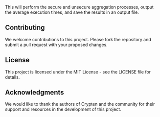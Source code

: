 
This will perform the secure and unsecure aggregation processes, output the average execution times, and save the results in an output file.

## Contributing

We welcome contributions to this project. Please fork the repository and submit a pull request with your proposed changes.

## License

This project is licensed under the MIT License - see the LICENSE file for details.

## Acknowledgments

We would like to thank the authors of Crypten and the community for their support and resources in the development of this project.
